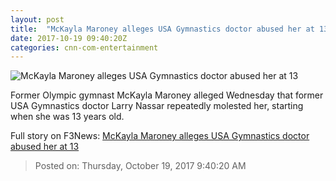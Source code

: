 ```yaml
---
layout: post
title:  "McKayla Maroney alleges USA Gymnastics doctor abused her at 13"
date: 2017-10-19 09:40:20Z
categories: cnn-com-entertainment
---
```


![McKayla Maroney alleges USA Gymnastics doctor abused her at 13](http://cdn.cnn.com/cnnnext/dam/assets/171018115130-mckayla-maroney-me-too-abuse-restricted-super-tease.jpg)

Former Olympic gymnast McKayla Maroney alleged Wednesday that former USA Gymnastics doctor Larry Nassar repeatedly molested her, starting when she was 13 years old.


Full story on F3News: [McKayla Maroney alleges USA Gymnastics doctor abused her at 13](http://www.f3nws.com/n/uarUAC)

> Posted on: Thursday, October 19, 2017 9:40:20 AM

